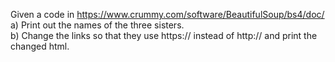 Given a code in https://www.crummy.com/software/BeautifulSoup/bs4/doc/ <br/>
a)	Print out the names of the three sisters. <br/>
b)	Change the links so that they use https:// instead of http:// and print the changed html.
